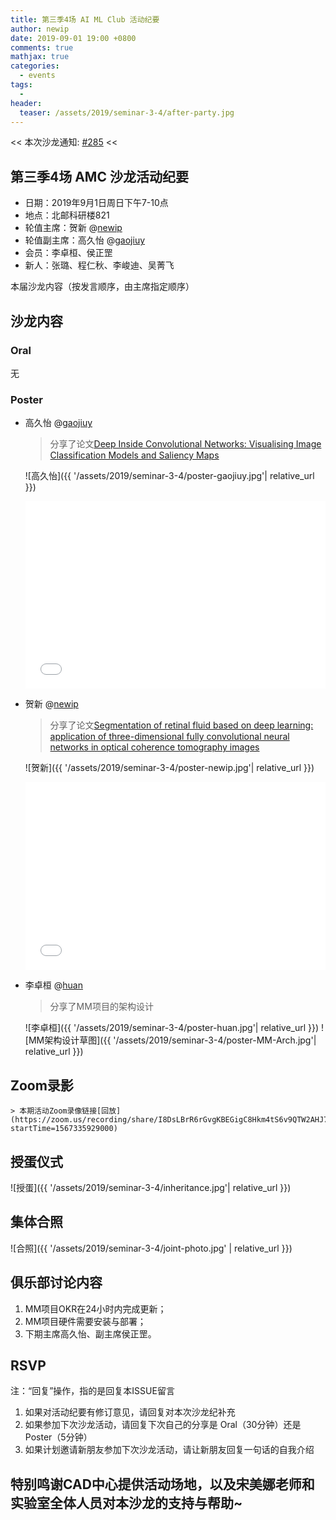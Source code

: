 ```yaml
---
title: 第三季4场 AI ML Club 活动纪要
author: newip
date: 2019-09-01 19:00 +0800
comments: true
mathjax: true
categories:
  - events
tags:
  - 
header:
  teaser: /assets/2019/seminar-3-4/after-party.jpg
---
```


<< 本次沙龙通知: [#285](https://github.com/BUPT/ai-ml.club/issues/285)  <<

## 第三季4场 AMC 沙龙活动纪要

- 日期：2019年9月1日周日下午7-10点
- 地点：北邮科研楼821
- 轮值主席：贺新 @[newip](https://github.com/newip)
- 轮值副主席：高久怡 @[gaojiuy](https://github.com/gaojiuy)
- 会员：李卓桓、侯正罡
- 新人：张璐、程仁秋、李峻迪、吴菁飞

本届沙龙内容（按发言顺序，由主席指定顺序）

## 沙龙内容

### Oral

无

### Poster

- 高久怡 @[gaojiuy](https://github.com/gaojiuy)

    > 分享了论文[Deep Inside Convolutional Networks: Visualising Image Classification Models and Saliency Maps](https://arxiv.org/pdf/1312.6034.pdf)

    ![高久怡]({{ '/assets/2019/seminar-3-4/poster-gaojiuy.jpg'| relative_url }})

  <div class="zoom-container" style="
      position: relative;
      padding-bottom:56.25%;
      padding-top:30px;
      height:0;
      overflow:hidden;
  ">
    <iframe
      src='{{ '/assets/js/viewer-js/#https://arxiv.org/pdf/1312.6034.pdf' | relative_url }}'
      width='560'
      height='315'
      allowfullscreen
      webkitallowfullscreen
      frameborder="0"
      style="
        position: absolute;
        top:0;
        left:0;
        width:100%;
        height:100%;
      "
    ></iframe>
  </div>

- 贺新 @[newip](https://github.com/newip)

    > 分享了论文[Segmentation of retinal fluid based on deep learning: application of three-dimensional fully convolutional neural networks in optical coherence tomography images](http://www.ijo.cn/gjyken/ch/reader/view_abstract.aspx?file_no=20190622&flag=1)

    ![贺新]({{ '/assets/2019/seminar-3-4/poster-newip.jpg'| relative_url }})

  <div class="zoom-container" style="
      position: relative;
      padding-bottom:56.25%;
      padding-top:30px;
      height:0;
      overflow:hidden;
  ">
    <iframe
      src='{{ '/assets/js/viewer-js/#http://www.ijo.cn/gjyken/ch/reader/view_abstract.aspx?file_no=20190622&flag=1' | relative_url }}'
      width='560'
      height='315'
      allowfullscreen
      webkitallowfullscreen
      frameborder="0"
      style="
        position: absolute;
        top:0;
        left:0;
        width:100%;
        height:100%;
      "
    ></iframe>
  </div>

- 李卓桓 @[huan](https://github.com/huan)

    > 分享了MM项目的架构设计

    ![李卓桓]({{ '/assets/2019/seminar-3-4/poster-huan.jpg'| relative_url }})
    ![MM架构设计草图]({{ '/assets/2019/seminar-3-4/poster-MM-Arch.jpg'| relative_url }})

## Zoom录影

    > 本期活动Zoom录像链接[回放](https://zoom.us/recording/share/I8DsLBrR6rGvgKBEGigC8Hkm4tS6v9QTW2AHJ79xQ7OwIumekTziMw?startTime=1567335929000)

## 授蛋仪式

![授蛋]({{ '/assets/2019/seminar-3-4/inheritance.jpg'| relative_url }})

## 集体合照

![合照]({{ '/assets/2019/seminar-3-4/joint-photo.jpg' | relative_url }})

## 俱乐部讨论内容

1. MM项目OKR在24小时内完成更新；
1. MM项目硬件需要安装与部署；
1. 下期主席高久怡、副主席侯正罡。

## RSVP

注：“回复”操作，指的是回复本ISSUE留言

1. 如果对活动纪要有修订意见，请回复对本次沙龙纪补充
2. 如果参加下次沙龙活动，请回复下次自己的分享是 Oral（30分钟）还是Poster（5分钟）
3. 如果计划邀请新朋友参加下次沙龙活动，请让新朋友回复一句话的自我介绍

## 特别鸣谢CAD中心提供活动场地，以及宋美娜老师和实验室全体人员对本沙龙的支持与帮助~
